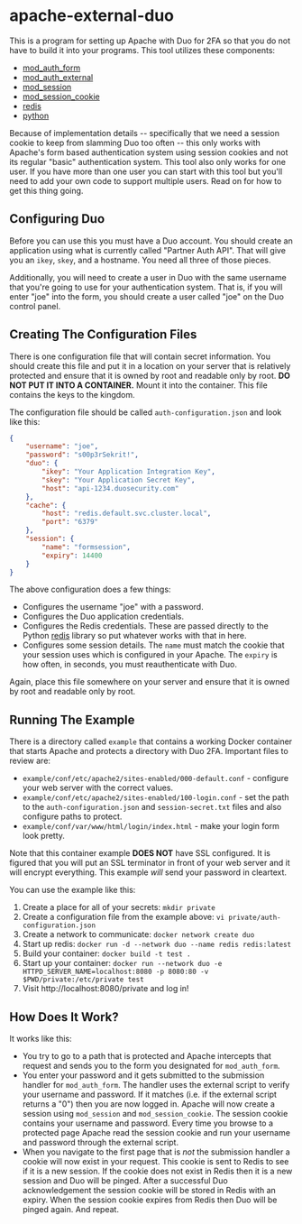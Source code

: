 # apache-external-duo
This is a program for setting up Apache with Duo for 2FA so that you do not have to build it into your programs. This
tool utilizes these components:

* [mod_auth_form](https://httpd.apache.org/docs/2.4/mod/mod_auth_form.html)
* [mod_auth_external](https://github.com/phokz/mod-auth-external)
* [mod_session](https://httpd.apache.org/docs/2.4/mod/mod_session.html)
* [mod_session_cookie](https://httpd.apache.org/docs/2.4/mod/mod_session_cookie.html)
* [redis](https://redis.io)
* [python](https://www.python.org)

Because of implementation details -- specifically that we need a session cookie to keep from slamming Duo too often --
this only works with Apache's form based authentication system using session cookies and not its regular "basic"
authentication system. This tool also only works for one user. If you have more than one user you can start with this
tool but you'll need to add your own code to support multiple users. Read on for how to get this thing going.
 
## Configuring Duo

Before you can use this you must have a Duo account. You should create an application using what is currently called
"Partner Auth API". That will give you an `ikey`, `skey`, and a hostname. You need all three of those pieces.

Additionally, you will need to create a user in Duo with the same username that you're going to use for your
authentication system. That is, if you will enter "joe" into the form, you should create a user called "joe" on the Duo
control panel.

## Creating The Configuration Files

There is one configuration file that will contain secret information. You should create this file and put it in a
location on your server that is relatively protected and ensure that it is owned by root and readable only by root. **DO
NOT PUT IT INTO A CONTAINER.** Mount it into the container. This file contains the keys to the kingdom.

The configuration file should be called `auth-configuration.json` and look like this:

```json
{
    "username": "joe",
    "password": "s00p3rSekrit!",
    "duo": {
        "ikey": "Your Application Integration Key",
        "skey": "Your Application Secret Key",
        "host": "api-1234.duosecurity.com"
    },
    "cache": {
        "host": "redis.default.svc.cluster.local",
        "port": "6379"
    },
    "session": {
        "name": "formsession",
        "expiry": 14400
    }
}
```

The above configuration does a few things:

* Configures the username "joe" with a password.
* Configures the Duo application credentials.
* Configures the Redis credentials. These are passed directly to the Python [redis](https://pypi.org/project/redis/)
library so put whatever works with that in here.
* Configures some session details. The `name` must match the cookie that your session uses which is configured in your
Apache. The `expiry` is how often, in seconds, you must reauthenticate with Duo.

Again, place this file somewhere on your server and ensure that it is owned by root and readable only by root.

## Running The Example

There is a directory called `example` that contains a working Docker container that starts Apache and protects a
directory with Duo 2FA. Important files to review are:

* `example/conf/etc/apache2/sites-enabled/000-default.conf` - configure your web server with the correct values.
* `example/conf/etc/apache2/sites-enabled/100-login.conf` - set the path to the `auth-configuration.json` and
`session-secret.txt` files and also configure paths to protect.
* `example/conf/var/www/html/login/index.html` - make your login form look pretty.

Note that this container example **DOES NOT** have SSL configured. It is figured that you will put an SSL terminator in
front of your web server and it will encrypt everything. This example _will_ send your password in cleartext.

You can use the example like this:

1. Create a place for all of your secrets: `mkdir private`
2. Create a configuration file from the example above: `vi private/auth-configuration.json`
3. Create a network to communicate: `docker network create duo`
4. Start up redis: `docker run -d --network duo --name redis redis:latest`
5. Build your container: `docker build -t test .`
6. Start up your container: `docker run --network duo -e HTTPD_SERVER_NAME=localhost:8080 -p 8080:80 -v $PWD/private:/etc/private test`
7. Visit http://localhost:8080/private and log in!

## How Does It Work?

It works like this:

* You try to go to a path that is protected and Apache intercepts that request and sends you to the form you designated
for `mod_auth_form`.
* You enter your password and it gets submitted to the submission handler for `mod_auth_form`. The handler uses the
external script to verify your username and password. If it matches (i.e. if the external script returns a "0") then
you are now logged in. Apache will now create a session using `mod_session` and `mod_session_cookie`. The session cookie
contains your username and password. Every time you browse to a protected page Apache read the session cookie and run
your username and password through the external script.
* When you navigate to the first page that is _not_ the submission handler a cookie will now exist in your request. This
cookie is sent to Redis to see if it is a new session. If the cookie does not exist in Redis then it is a new session
and Duo will be pinged. After a successful Duo acknowledgement the session cookie will be stored in Redis with an
expiry. When the session cookie expires from Redis then Duo will be pinged again. And repeat.
